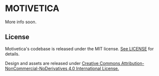 #  MOTIVETICA

More info soon.


## License

Motivetica's codebase is released under the MIT license. [See LICENSE](https://github.com/Alamofire/Alamofire/blob/master/LICENSE) for details.

Design and assets are released under [Creative Commons Attribution-NonCommercial-NoDerivatives 4.0 International License.](https://creativecommons.org/licenses/by-nc-nd/4.0/)
